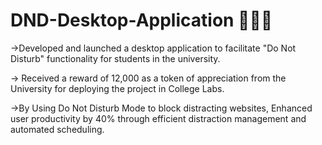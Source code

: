 # DND-Desktop-Application 🧑🏽‍💻
->Developed and launched a desktop application to facilitate "Do Not Disturb" functionality for students in the university.

-> Received a reward of 12,000 as a token of appreciation from the University for deploying the project in College Labs.

->By Using Do Not Disturb Mode to block distracting websites, Enhanced user productivity by 40% through efficient distraction management and automated scheduling.
